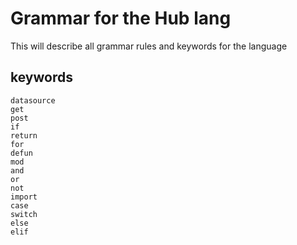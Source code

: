 # Grammar for the Hub lang

This will describe all grammar rules and keywords for the language


## keywords

```
datasource
get
post
if
return
for
defun
mod
and
or
not
import
case
switch
else
elif
```
